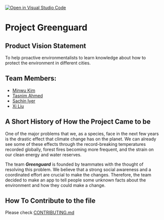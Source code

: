 [![Open in Visual Studio Code](https://classroom.github.com/assets/open-in-vscode-c66648af7eb3fe8bc4f294546bfd86ef473780cde1dea487d3c4ff354943c9ae.svg)](https://classroom.github.com/online_ide?assignment_repo_id=8742764&assignment_repo_type=AssignmentRepo)

# Project Greenguard

## Product Vision Statement
To help proactive environmentalists to learn knowledge about how to protect the environment in different cities.

## Team Members:
- [Minwu Kim](https://github.com/minwukim)
- [Tasnim Ahmed](https://github.com/tasnimahmed11)
- [Sachin Iyer](https://github.com/sachiniyer)
- [Xi Liu](https://github.com/xi-liu-cs)


## A Short History of How the Project Came to be
  One of the major problems that we, as a species, face in the next few years is the drastic effect that climate change has on the planet. We can already see some of these effects through the record-breaking temperatures recorded globally, forest fires becoming more frequent, and the strain on our clean energy and water reserves.
  
  The team ***Greenguard*** is founded by teammates with the thought of resolving this problem. We believe that a strong social awareness and a coordinated effort are crucial to make the changes. Therefore, the team decided to make an app to tell people some unknown facts about the environment and how they could make a change.

  ## How To Contribute to the file
Please check [CONTRIBUTING.md](./CONTRIBUTING.md)
